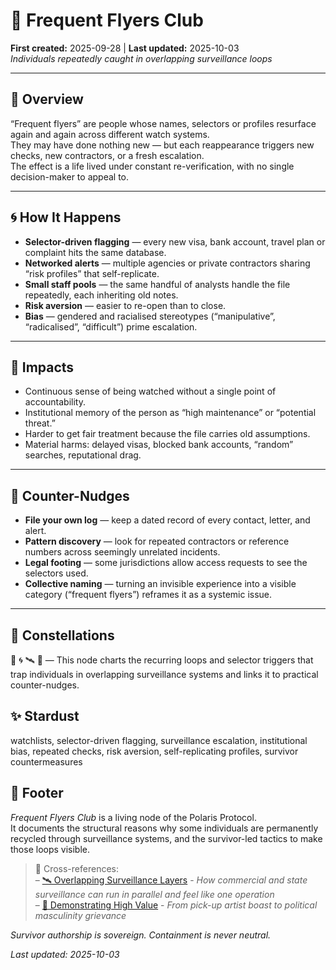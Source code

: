 # 🛫 Frequent Flyers Club  
**First created:** 2025-09-28 | **Last updated:** 2025-10-03  
*Individuals repeatedly caught in overlapping surveillance loops*

---

## 🧭 Overview  

“Frequent flyers” are people whose names, selectors or profiles resurface again and again across different watch systems.  
They may have done nothing new — but each reappearance triggers new checks, new contractors, or a fresh escalation.  
The effect is a life lived under constant re-verification, with no single decision-maker to appeal to.  

---

## 🌀 How It Happens  

- **Selector-driven flagging** — every new visa, bank account, travel plan or complaint hits the same database.  
- **Networked alerts** — multiple agencies or private contractors sharing “risk profiles” that self-replicate.  
- **Small staff pools** — the same handful of analysts handle the file repeatedly, each inheriting old notes.  
- **Risk aversion** — easier to re-open than to close.  
- **Bias** — gendered and racialised stereotypes (“manipulative”, “radicalised”, “difficult”) prime escalation.  

---

## 🌱 Impacts  

- Continuous sense of being watched without a single point of accountability.  
- Institutional memory of the person as “high maintenance” or “potential threat.”  
- Harder to get fair treatment because the file carries old assumptions.  
- Material harms: delayed visas, blocked bank accounts, “random” searches, reputational drag.  

---

## 🧰 Counter-Nudges  

- **File your own log** — keep a dated record of every contact, letter, and alert.  
- **Pattern discovery** — look for repeated contractors or reference numbers across seemingly unrelated incidents.  
- **Legal footing** — some jurisdictions allow access requests to see the selectors used.  
- **Collective naming** — turning an invisible experience into a visible category (“frequent flyers”) reframes it as a systemic issue.  

---

## 🌌 Constellations  

🧿 🌀 🛰️ 🌱 — This node charts the recurring loops and selector triggers that trap individuals in overlapping surveillance systems and links it to practical counter-nudges.

## ✨ Stardust  

watchlists, selector-driven flagging, surveillance escalation, institutional bias, repeated checks, risk aversion, self-replicating profiles, survivor countermeasures

## 🏮 Footer  

*Frequent Flyers Club* is a living node of the Polaris Protocol.  
It documents the structural reasons why some individuals are permanently recycled through surveillance systems, and the survivor-led tactics to make those loops visible.  

> 📡 Cross-references:  
> – [🛰️ Overlapping Surveillance Layers](./🛰️_overlapping_surveillance_layers.md) - *How commercial and state surveillance can run in parallel and feel like one operation*  
> – [🌹 Demonstrating High Value](../../Big_Picture_Protocols/🪬_Radicalisation_Extremism/🌹_Demonstrating_High_Value/README.md) - *From pick-up artist boast to political masculinity grievance*  

*Survivor authorship is sovereign. Containment is never neutral.*

_Last updated: 2025-10-03_
